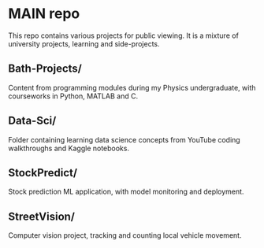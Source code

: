 # MAIN repo
This repo contains various projects for public viewing. It is a mixture of university projects, learning and side-projects.

## Bath-Projects/
Content from programming modules during my Physics undergraduate, with courseworks in Python, MATLAB and C.

## Data-Sci/
Folder containing learning data science concepts from YouTube coding walkthroughs and Kaggle notebooks.


## StockPredict/
Stock prediction ML application, with model monitoring and deployment.

## StreetVision/
Computer vision project, tracking and counting local vehicle movement.

